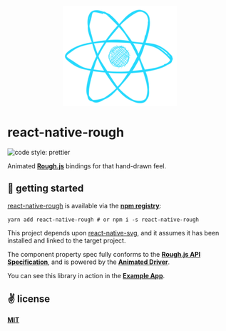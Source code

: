 <p align="center">
  <img src="./public/logo.png" alt="react-native-roughjs" width="256" height="225" />
</p>

# react-native-rough

<img alt="code style: prettier" src="https://img.shields.io/badge/code_style-prettier-ff69b4.svg?style=flat-square">

Animated [**Rough.js**](https://roughjs.com/) bindings for that hand-drawn feel.

## 🚀 getting started

[react-native-rough](https://github.com/cawfree/react-native-rough) is available via the [**npm registry**](https://www.npmjs.com/):

```
yarn add react-native-rough # or npm i -s react-native-rough
```

This project depends upon [react-native-svg](https://github.com/react-native-community/react-native-svg), and it assumes it has been installed and linked to the target project.

The component property spec fully conforms to the [**Rough.js API Specification**](https://github.com/pshihn/rough/wiki), and is powered by the [**Animated Driver**](https://reactnative.dev/docs/animated).

You can see this library in action in the [**Example App**](./example/App.js).

## ✌️ license
[**MIT**](./LICENSE.md)
